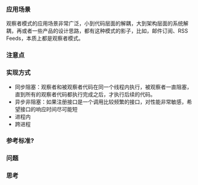 ### 应用场景 
观察者模式的应用场景非常广泛，小到代码层面的解耦，大到架构层面的系统解耦，再或者一些产品的设计思路，都有这种模式的影子，比如，邮件订阅、RSS Feeds，本质上都是观察者模式。

### 注意点

### 实现方式
- 同步阻塞：观察者和被观察者代码在同一个线程内执行，被观察者一直阻塞，直到所有的观察者代码都执行完成之后，才执行后续的代码。
- 异步非阻塞：如果注册接口是一个调用比较频繁的接口，对性能非常敏感，希望接口的响应时间尽可能短
- 进程内
- 跨进程

### 参考标准?

### 问题

### 思考
